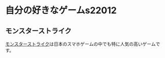 # 自分の好きなゲームs22012
## モンスターストライク
[モンスターストライク](https://www.monster-strike.com/)は日本のスマホゲームの中でも特に人気の高いゲームです。
<src img="s22012/home/Boxs/WebTools/monsuto5-5.jpg">
